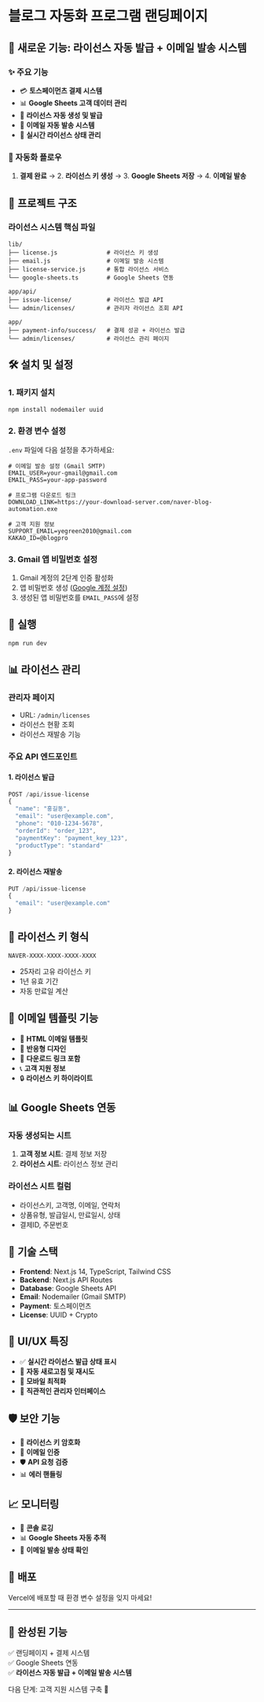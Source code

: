 # 블로그 자동화 프로그램 랜딩페이지

## 🚀 새로운 기능: 라이선스 자동 발급 + 이메일 발송 시스템

### ✨ 주요 기능

- 💳 **토스페이먼츠 결제 시스템**
- 📊 **Google Sheets 고객 데이터 관리**
- 🔑 **라이선스 자동 생성 및 발급**
- 📧 **이메일 자동 발송 시스템**
- 🎯 **실시간 라이선스 상태 관리**

### 🔄 자동화 플로우

1. **결제 완료** → 2. **라이선스 키 생성** → 3. **Google Sheets 저장** → 4. **이메일 발송**

## 📁 프로젝트 구조

### 라이선스 시스템 핵심 파일

```
lib/
├── license.js              # 라이선스 키 생성
├── email.js                # 이메일 발송 시스템
├── license-service.js      # 통합 라이선스 서비스
└── google-sheets.ts        # Google Sheets 연동

app/api/
├── issue-license/          # 라이선스 발급 API
└── admin/licenses/         # 관리자 라이선스 조회 API

app/
├── payment-info/success/   # 결제 성공 + 라이선스 발급
└── admin/licenses/         # 라이선스 관리 페이지
```

## 🛠 설치 및 설정

### 1. 패키지 설치

```bash
npm install nodemailer uuid
```

### 2. 환경 변수 설정

`.env` 파일에 다음 설정을 추가하세요:

```env
# 이메일 발송 설정 (Gmail SMTP)
EMAIL_USER=your-gmail@gmail.com
EMAIL_PASS=your-app-password

# 프로그램 다운로드 링크
DOWNLOAD_LINK=https://your-download-server.com/naver-blog-automation.exe

# 고객 지원 정보
SUPPORT_EMAIL=yegreen2010@gmail.com
KAKAO_ID=@blogpro
```

### 3. Gmail 앱 비밀번호 설정

1. Gmail 계정의 2단계 인증 활성화
2. 앱 비밀번호 생성 ([Google 계정 설정](https://myaccount.google.com/security))
3. 생성된 앱 비밀번호를 `EMAIL_PASS`에 설정

## 🚀 실행

```bash
npm run dev
```

## 📊 라이선스 관리

### 관리자 페이지

- URL: `/admin/licenses`
- 라이선스 현황 조회
- 라이선스 재발송 기능

### 주요 API 엔드포인트

#### 1. 라이선스 발급

```javascript
POST /api/issue-license
{
  "name": "홍길동",
  "email": "user@example.com",
  "phone": "010-1234-5678",
  "orderId": "order_123",
  "paymentKey": "payment_key_123",
  "productType": "standard"
}
```

#### 2. 라이선스 재발송

```javascript
PUT /api/issue-license
{
  "email": "user@example.com"
}
```

## 🎯 라이선스 키 형식

```
NAVER-XXXX-XXXX-XXXX-XXXX
```

- 25자리 고유 라이선스 키
- 1년 유효 기간
- 자동 만료일 계산

## 📧 이메일 템플릿 기능

- 🎨 **HTML 이메일 템플릿**
- 📱 **반응형 디자인**
- 🔗 **다운로드 링크 포함**
- 📞 **고객 지원 정보**
- 🔒 **라이선스 키 하이라이트**

## 📊 Google Sheets 연동

### 자동 생성되는 시트

1. **고객 정보 시트**: 결제 정보 저장
2. **라이선스 시트**: 라이선스 정보 관리

### 라이선스 시트 컬럼

- 라이선스키, 고객명, 이메일, 연락처
- 상품유형, 발급일시, 만료일시, 상태
- 결제ID, 주문번호

## 🔧 기술 스택

- **Frontend**: Next.js 14, TypeScript, Tailwind CSS
- **Backend**: Next.js API Routes
- **Database**: Google Sheets API
- **Email**: Nodemailer (Gmail SMTP)
- **Payment**: 토스페이먼츠
- **License**: UUID + Crypto

## 🎨 UI/UX 특징

- ✅ **실시간 라이선스 발급 상태 표시**
- 🔄 **자동 새로고침 및 재시도**
- 📱 **모바일 최적화**
- 🎯 **직관적인 관리자 인터페이스**

## 🛡 보안 기능

- 🔐 **라이선스 키 암호화**
- 📧 **이메일 인증**
- 🛡 **API 요청 검증**
- 📊 **에러 핸들링**

## 📈 모니터링

- 💬 **콘솔 로깅**
- 📊 **Google Sheets 자동 추적**
- 📧 **이메일 발송 상태 확인**

## 🚀 배포

Vercel에 배포할 때 환경 변수 설정을 잊지 마세요!

---

## 🎉 완성된 기능

✅ 랜딩페이지 + 결제 시스템  
✅ Google Sheets 연동  
✅ **라이선스 자동 발급 + 이메일 발송 시스템**

다음 단계: 고객 지원 시스템 구축 🎯
